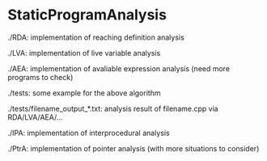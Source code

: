 # StaticProgramAnalysis

./RDA: implementation of reaching definition analysis

./LVA: implementation of live variable analysis

./AEA: implementation of avaliable expression analysis (need more programs to check)

./tests: some example for the above algorithm

./tests/filename_output_*.txt: analysis result of filename.cpp via RDA/LVA/AEA/...

./IPA: implementation of interprocedural analysis

./PtrA: implementation of pointer analysis (with more situations to consider)
